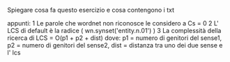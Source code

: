 Spiegare cosa fa questo esercizio e cosa contengono i txt

appunti: 
1 Le parole che wordnet non riconosce le considero a Cs = 0 
2 L' LCS di default è la radice ( wn.synset('entity.n.01') ) 
3 La complessità della ricerca di LCS = O(p1 + p2 + dist) dove: p1 = numero di genitori del sense1, p2 = numero di genitori del sense2, dist = distanza tra uno dei due sense e l' lcs 